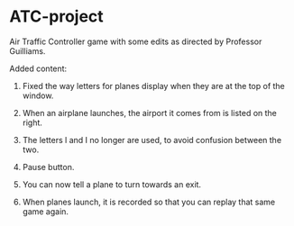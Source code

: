 ATC-project
===========

Air Traffic Controller game with some edits as directed by Professor Guilliams.

Added content:

1. Fixed the way letters for planes display when they are at the top of the window.

2. When an airplane launches, the airport it comes from is listed on the right.

3. The letters l and I no longer are used, to avoid confusion between the two.

4. Pause button.

5. You can now tell a plane to turn towards an exit.

6. When planes launch, it is recorded so that you can replay that same game again.

